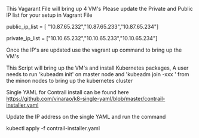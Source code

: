 
This Vagarant File will bring up 4 VM's
Please update the Private and Public IP list for your setup in Vagrant File 


public_ip_list = [ "10.87.65.232","10.87.65.233","10.87.65.234"] 


private_ip_list = ["10.10.65.232","10.10.65.233","10.10.65.234"]

Once the IP's are updated use the vagrant up command to bring up the VM's 

This Script will bring up the VM's and install Kubernetes packages, A user needs to run 'kubeadm init' on master node and 'kubeadm join -xxx ' from the minon nodes to bring up the kubernetes cluster 

Single YAML for Contrail install can be found here
https://github.com/vinarao/k8-single-yaml/blob/master/contrail-installer.yaml

Update the IP address on the single YAML and run the command 

 kubectl apply -f contrail-installer.yaml
